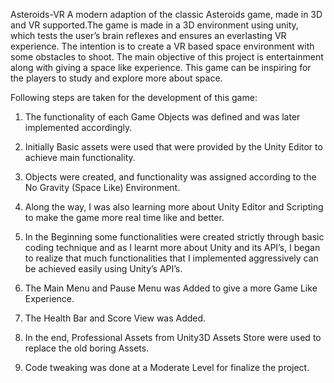 Asteroids-VR
A modern adaption of the classic Asteroids game, made in 3D and VR supported.The game is made in a 3D environment using unity, which tests the user’s brain reflexes and ensures an everlasting VR experience. The intention is to create a VR based space environment with some obstacles to shoot.
The main objective of this project is entertainment along with giving a space like experience. This game can be inspiring for the players to study and explore more about space.

Following steps are taken for the development of this game:
1.	The functionality of each Game Objects was defined and was later implemented accordingly.

2.	Initially Basic assets were used that were provided by the Unity Editor to achieve main functionality.

3.	Objects were created, and functionality was assigned according to the No Gravity (Space Like) Environment.

4.	Along the way, I was also learning more about Unity Editor and Scripting to make the game more real time like and better.

5.	In the Beginning some functionalities were created strictly through basic coding technique and as I learnt more about Unity and its API’s, I began to realize that much functionalities that I implemented aggressively can be achieved easily using Unity’s API’s.

6.	The Main Menu and Pause Menu was Added to give a more Game Like Experience.

7.	The Health Bar and Score View was Added.

8.	In the end, Professional Assets from Unity3D Assets Store were used to replace the old boring Assets.

9.	Code tweaking was done at a Moderate Level for finalize the project.
